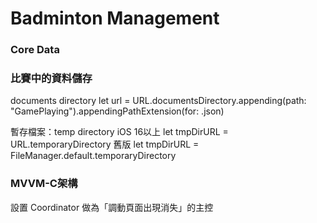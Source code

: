 #  Badminton Management

### Core Data

### 比賽中的資料儲存
documents directory
let url = URL.documentsDirectory.appending(path:
"GamePlaying").appendingPathExtension(for: .json)

暫存檔案：temp directory
iOS 16以上
let tmpDirURL = URL.temporaryDirectory
舊版
let tmpDirURL = FileManager.default.temporaryDirectory

### MVVM-C架構
 
設置 Coordinator 做為「調動頁面出現消失」的主控

